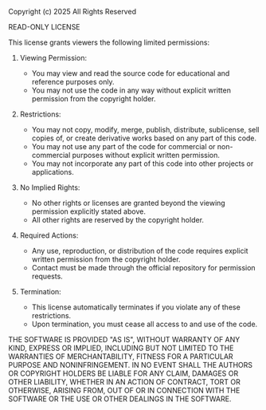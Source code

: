 Copyright (c) 2025 All Rights Reserved

READ-ONLY LICENSE

This license grants viewers the following limited permissions:

1. Viewing Permission:
   - You may view and read the source code for educational and reference purposes only.
   - You may not use the code in any way without explicit written permission from the copyright holder.

2. Restrictions:
   - You may not copy, modify, merge, publish, distribute, sublicense, sell copies of, or create derivative works based on any part of this code.
   - You may not use any part of the code for commercial or non-commercial purposes without explicit written permission.
   - You may not incorporate any part of this code into other projects or applications.

3. No Implied Rights:
   - No other rights or licenses are granted beyond the viewing permission explicitly stated above.
   - All other rights are reserved by the copyright holder.

4. Required Actions:
   - Any use, reproduction, or distribution of the code requires explicit written permission from the copyright holder.
   - Contact must be made through the official repository for permission requests.

5. Termination:
   - This license automatically terminates if you violate any of these restrictions.
   - Upon termination, you must cease all access to and use of the code.

THE SOFTWARE IS PROVIDED "AS IS", WITHOUT WARRANTY OF ANY KIND, EXPRESS OR IMPLIED, INCLUDING BUT NOT LIMITED TO THE WARRANTIES OF MERCHANTABILITY, FITNESS FOR A PARTICULAR PURPOSE AND NONINFRINGEMENT. IN NO EVENT SHALL THE AUTHORS OR COPYRIGHT HOLDERS BE LIABLE FOR ANY CLAIM, DAMAGES OR OTHER LIABILITY, WHETHER IN AN ACTION OF CONTRACT, TORT OR OTHERWISE, ARISING FROM, OUT OF OR IN CONNECTION WITH THE SOFTWARE OR THE USE OR OTHER DEALINGS IN THE SOFTWARE.

